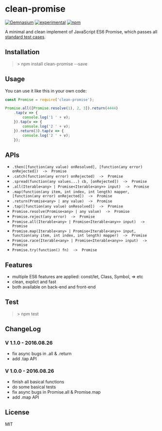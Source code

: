 # clean-promise
[![Gemnasium](https://img.shields.io/gemnasium/mathiasbynens/he.svg?maxAge=2592000)](https://www.npmjs.com/package/clean-promise)
[![experimental](http://badges.github.io/stability-badges/dist/experimental.svg)](https://www.npmjs.com/package/clean-promise)
[![npm](https://img.shields.io/npm/l/express.svg?maxAge=2592000)](http://spdx.org/licenses/MIT)   
  
A minimal and clean implement of JavaScript ES6 Promise, which passes all [standard test cases](https://github.com/promises-aplus/promises-tests).

## Installation
> \> npm install clean-promise --save     

## Usage
You can use it like this in your own code:
```js
const Promise = require('clean-promise');

Promise.all([Promise.resolve(1), 2, 3]).return(4444)
    .tap(v => {
        console.log('1 ' + v);
    }).tap(v => {
        console.log('2 ' + v);
    }).return(3).tap(v => {
        console.log('2 ' + v);
    });
```        

## APIs
- ```.then([function(any value) onResolved], [function(any error) onRejected])  ->  Promise``` 
- ```.catch(function(any error) onRejected)  ->  Promise```
- ```.spread(function(any values...) cb, [onRejected])  ->  Promise```
- ```.all(Iterable<any> | Promise<Iterable<any>> input)  ->  Promise```
- ```.map(function(any item, int index, int length) mapper, [function(any error) onRejected])  ->  Promise```
- ```.return(Promise<any> | any value)  ->  Promise```
- ```.tap([function(any value) onResolved])  ->  Promise```
- ```Promise.resolve(Promise<any> | any value)  ->  Promise```
- ```Promise.reject(any error)  ->  Promise```
- ```Promise.all(Iterable<any> | Promise<Iterable<any>> input)  ->  Promise```
- ```Promise.map(Iterable<any> | Promise<Iterable<any>> input, function(any item, int index, int length) mapper)  ->  Promise```
- ```Promise.race(Iterable<any> | Promise<Iterable<any>> input)  ->  Promise```
- ```Promise.try(function() fn)  ->  Promise```

## Features
* multiple ES6 features are applied: const/let, Class, Symbol, => etc   
* clean, explict and fast
* both available on back-end and front-end

## Test
> \> npm test   

## ChangeLog

### V 1.1.0 - 2016.08.26
* fix async bugs in .all & .return
* add .tap API

### V 1.0.0 - 2016.08.26
* finish all basical functions
* do some basical tests
* fix async bugs in Promise.all & Promise.map
* add .map API

## License
MIT
